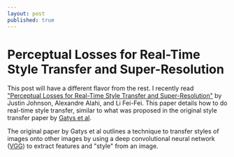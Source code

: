 ```yaml
---
layout: post
published: true
---
```


# Perceptual Losses for Real-Time Style Transfer and Super-Resolution

This post will have a different flavor from the rest. I recently read ["Perceptual Losses for
Real-Time Style Transfer and Super-Resolution"](https://arxiv.org/abs/1603.08155) by Justin Johnson,
Alexandre Alahi, and Li Fei-Fei. This paper details how to do real-time style transfer, similar to
what was proposed in the original style transfer paper by [Gatys et al](https://arxiv.org/abs/1508.06576).

The original paper by Gatys et al outlines a technique to transfer styles of images onto other
images by using a deep convolutional neural network ([VGG](https://arxiv.org/abs/1409.1556)) to
extract features and "style" from an image.




